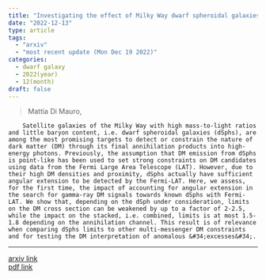 ```yaml
---
title: "Investigating the effect of Milky Way dwarf spheroidal galaxies extension on dark matter searches with Fermi-LAT data"
date: "2022-12-13"
type: article
tags:
  - "arxiv"
  - "most recent update (Mon Dec 19 2022)"
categories:
  - dwarf galaxy
  - 2022(year)
  - 12(month)
draft: false
---
```


> Mattia Di Mauro,

        Satellite galaxies of the Milky Way with high mass-to-light ratios and little baryon content, i.e. dwarf spheroidal galaxies (dSphs), are among the most promising targets to detect or constrain the nature of dark matter (DM) through its final annihilation products into high-energy photons. Previously, the assumption that DM emission from dSphs is point-like has been used to set strong constraints on DM candidates using data from the Fermi Large Area Telescope (LAT). However, due to their high DM densities and proximity, dSphs actually have sufficient angular extension to be detected by the Fermi-LAT. Here, we assess, for the first time, the impact of accounting for angular extension in the search for gamma-ray DM signals towards known dSphs with Fermi-LAT. We show that, depending on the dSph under consideration, limits on the DM cross section can be weakened by up to a factor of 2-2.5, while the impact on the stacked, i.e. combined, limits is at most 1.5-1.8 depending on the annihilation channel. This result is of relevance when comparing dSphs limits to other multi-messenger DM constraints and for testing the DM interpretation of anomalous &#34;excesses&#34;.

---

[arxiv link](https://arxiv.org/abs/2212.06850)  
[pdf link](https://arxiv.org/pdf/2212.06850)  